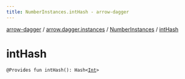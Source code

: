 ```yaml
---
title: NumberInstances.intHash - arrow-dagger
---
```


[arrow-dagger](../../index.html) / [arrow.dagger.instances](../index.html) / [NumberInstances](index.html) / [intHash](./int-hash.html)

# intHash

`@Provides fun intHash(): Hash<`[`Int`](https://kotlinlang.org/api/latest/jvm/stdlib/kotlin/-int/index.html)`>`
